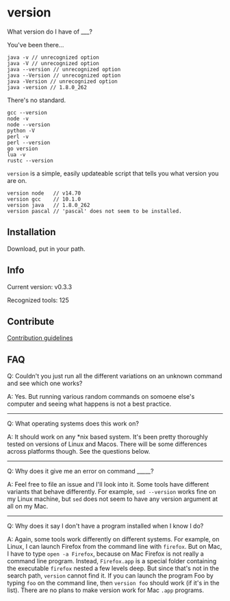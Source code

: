 # version
What version do I have of ___?

You've been there...

```
java -v // unrecognized option
java -V // unrecognized option
java --version // unrecognized option
java --Version // unrecognized option
java -Version // unrecognized option
java -version // 1.8.0_262
```

There's no standard.

```
gcc --version
node -v
node --version
python -V
perl -v
perl --version
go version
lua -v
rustc --version
```

`version` is a simple, easily updateable script that tells you what version you are on.

```
version node   // v14.70
version gcc    // 10.1.0
version java   // 1.8.0_262
version pascal // 'pascal' does not seem to be installed.
```
## Installation

Download, put in your path.

## Info
Current version: v0.3.3

Recognized tools: 125

## Contribute

[Contribution guidelines](CONTRIBUTING.md)

## FAQ

Q: Couldn't you just run all the different variations on an unknown command and see which one works?

A: Yes. But running various random commands on somoene else's computer and seeing what happens is not a best practice.

---

Q: What operating systems does this work on?

A: It should work on any \*nix based system. It's been pretty thoroughly tested on versions of Linux and Macos. There will be some differences across platforms though. See the questions below.

---

Q: Why does it give me an error on command _____?

A: Feel free to file an issue and I'll look into it. Some tools have different variants that behave differently. For example, `sed --version` works fine on my Linux machine, but `sed` does not seem to have any version argument at all on my Mac.

---

Q: Why does it say I don't have a program installed when I know I do?

A: Again, some tools work differently on different systems. For example, on Linux, I can launch Firefox from the command line with `firefox`. But on Mac, I have to type `open -a Firefox`, because on Mac Firefox is not really a command line program. Instead, `Firefox.app` is a special folder containing the executable `firefox` nested a few levels deep. But since that's not in the search path, `version` cannot find it. If you can launch the program Foo by typing `foo` on the command line, then `version foo` should work (if it's in the list). There are no plans to make version work for Mac `.app` programs.
